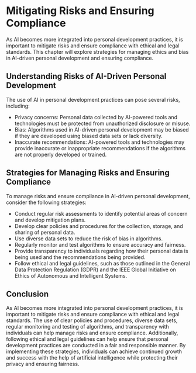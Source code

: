 Mitigating Risks and Ensuring Compliance
===============================================================================================================

As AI becomes more integrated into personal development practices, it is important to mitigate risks and ensure compliance with ethical and legal standards. This chapter will explore strategies for managing ethics and bias in AI-driven personal development and ensuring compliance.

Understanding Risks of AI-Driven Personal Development
-----------------------------------------------------

The use of AI in personal development practices can pose several risks, including:

* Privacy concerns: Personal data collected by AI-powered tools and technologies must be protected from unauthorized disclosure or misuse.
* Bias: Algorithms used in AI-driven personal development may be biased if they are developed using biased data sets or lack diversity.
* Inaccurate recommendations: AI-powered tools and technologies may provide inaccurate or inappropriate recommendations if the algorithms are not properly developed or trained.

Strategies for Managing Risks and Ensuring Compliance
-----------------------------------------------------

To manage risks and ensure compliance in AI-driven personal development, consider the following strategies:

* Conduct regular risk assessments to identify potential areas of concern and develop mitigation plans.
* Develop clear policies and procedures for the collection, storage, and sharing of personal data.
* Use diverse data sets to reduce the risk of bias in algorithms.
* Regularly monitor and test algorithms to ensure accuracy and fairness.
* Provide transparency to individuals regarding how their personal data is being used and the recommendations being provided.
* Follow ethical and legal guidelines, such as those outlined in the General Data Protection Regulation (GDPR) and the IEEE Global Initiative on Ethics of Autonomous and Intelligent Systems.

Conclusion
----------

As AI becomes more integrated into personal development practices, it is important to mitigate risks and ensure compliance with ethical and legal standards. The use of clear policies and procedures, diverse data sets, regular monitoring and testing of algorithms, and transparency with individuals can help manage risks and ensure compliance. Additionally, following ethical and legal guidelines can help ensure that personal development practices are conducted in a fair and responsible manner. By implementing these strategies, individuals can achieve continued growth and success with the help of artificial intelligence while protecting their privacy and ensuring fairness.


